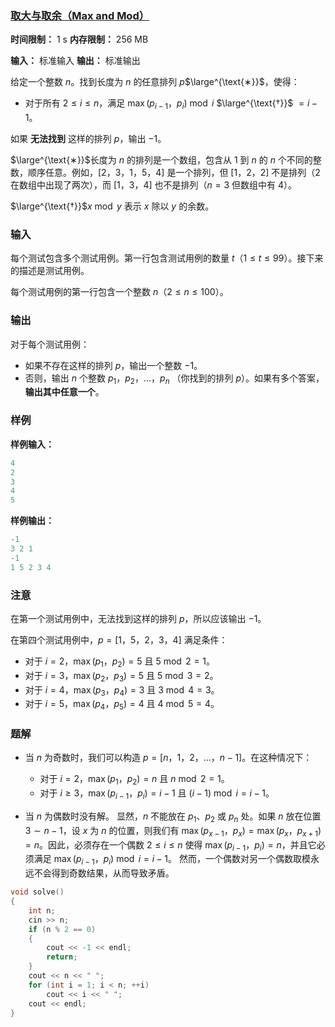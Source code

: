 ### [取大与取余（Max and Mod）](https://codeforces.com/problemset/problem/2084/A)

**时间限制：** 1 s
**内存限制：** 256 MB

**输入：** 标准输入
**输出：** 标准输出



给定一个整数 $n$。找到长度为 $n$ 的任意排列 $p$$\large^{\text{∗}}$，使得：

- 对于所有 $2 \le i \le n$，满足 $\max(p_{i - 1}$，$p_i) \bmod i$ $\large^{\text{†}}$ $= i - 1$。

如果 **无法找到** 这样的排列 $p$，输出 $-1$。



$\large^{\text{∗}}$长度为 $n$ 的排列是一个数组，包含从 $1$ 到 $n$ 的 $n$ 个不同的整数，顺序任意。例如，$[2$，$3$，$1$，$5$，$4]$ 是一个排列，但 $[1$，$2$，$2]$ 不是排列（$2$ 在数组中出现了两次），而 $[1$，$3$，$4]$ 也不是排列（$n=3$ 但数组中有 $4$）。

$\large^{\text{†}}$$x \bmod y$ 表示 $x$ 除以 $y$ 的余数。







### 输入

每个测试包含多个测试用例。第一行包含测试用例的数量 $t$（$1 \le t \le 99$）。接下来的描述是测试用例。

每个测试用例的第一行包含一个整数 $n$（$2 \le n \le 100$）。





### 输出

对于每个测试用例：

- 如果不存在这样的排列 $p$，输出一个整数 $-1$。
- 否则，输出 $n$ 个整数 $p_1$，$p_2$，$\ldots$，$p_n$ （你找到的排列 $p$）。如果有多个答案，**输出其中任意一个**。





### 样例

**样例输入：**

```cpp
4
2
3
4
5
```



**样例输出：**

```cpp
-1
3 2 1
-1
1 5 2 3 4
```





### 注意

在第一个测试用例中，无法找到这样的排列 $p$，所以应该输出 $-1$。

在第四个测试用例中，$p = [1$，$5$，$2$，$3$，$4]$ 满足条件：

- 对于 $i = 2$，$\max(p_1$，$p_2) = 5$ 且 $5 \bmod 2 = 1$。
- 对于 $i = 3$，$\max(p_2$，$p_3) = 5$ 且 $5 \bmod 3 = 2$。
- 对于 $i = 4$，$\max(p_3$，$p_4) = 3$ 且 $3 \bmod 4 = 3$。
- 对于 $i = 5$，$\max(p_4$，$p_5) = 4$ 且 $4 \bmod 5 = 4$。





### 题解

* 当 $n$ 为奇数时，我们可以构造 $p = [n$，$1$，$2$，$\ldots$，$n - 1]$。在这种情况下：
    * 对于 $i = 2$，$\max(p_1$，$p_2) = n$ 且 $n \bmod 2 = 1$。
    * 对于 $i \geq 3$，$\max(p_{i - 1}$，$p_i) = i - 1$ 且 $(i - 1) \bmod i = i - 1$。

* 当 $n$ 为偶数时没有解。
    显然，$n$ 不能放在 $p_1$、$p_2$ 或 $p_n$ 处。如果 $n$ 放在位置 $3 \sim n - 1$，设 $x$ 为 $n$ 的位置，则我们有 $\max(p_{x - 1}$，$p_x) = \max(p_x$，$p_{x + 1}) = n$。因此，必须存在一个偶数 $2 \leq i \leq n$ 使得 $\max(p_{i - 1}$，$p_i) = n$，并且它必须满足 $\max(p_{i - 1}$，$p_i) \bmod i = i - 1$。
    然而，一个偶数对另一个偶数取模永远不会得到奇数结果，从而导致矛盾。



```cpp
void solve()
{
	int n;
	cin >> n;
	if (n % 2 == 0)
	{
		cout << -1 << endl;
		return;
	}
	cout << n << " ";
	for (int i = 1; i < n; ++i)
		cout << i << " ";
	cout << endl;
}
```